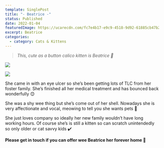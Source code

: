 ```yaml
---
template: SinglePost
title: "- Beatrice -"
status: Published
date: 2022-01-04
featuredImage: https://ucarecdn.com/fc7e4b17-e9c9-4518-9d92-61885cb47b2f/-/crop/200x114/52,144/-/preview/
excerpt: Beatrice
categories:
  - category: Cats & Kittens
---
```

> *This, cute as a button calico kitten is Beatrice 🥰*

![](https://ucarecdn.com/4d4b4a15-d42a-4da4-ab42-544f8addcb42/)

![](https://ucarecdn.com/a2e1eca6-9bcf-4cb3-90c1-6355baa8e5be/)


She came in with an eye ulcer so she’s been getting lots of TLC from her foster family. She’s finished all her medical treatment and has bounced back wonderfully 😊


She was a shy wee thing but she’s come out of her shell. Nowadays she is very affectionate and vocal, meowing to tell you she wants pets 🤗


She just loves company so ideally her new family wouldn’t have long working hours. Of course she’s is still a kitten so can scratch unintendedly so only older or cat savvy kids ✔️


**Please get in touch if you can offer wee Beatrice her forever home 🏡**